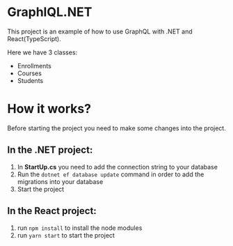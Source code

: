 # GraphlQL.NET
This project is an example of how to use GraphQL with .NET and React(TypeScript). 

Here we have 3 classes:
- Enrollments
- Courses
- Students


# How it works?
Before starting the project you need to make some changes into the project.

## In the .NET project:
1. In **StartUp.cs** you need to add the connection string to your database
2. Run the `dotnet ef database update` command in order to add the migrations into your database
3. Start the project

## In the React project:
1. run `npm install` to install the node modules
2. run `yarn start` to start the project
